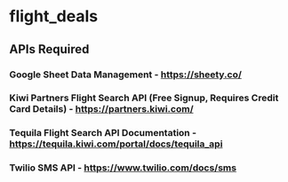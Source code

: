 # flight_deals
## APIs Required

### Google Sheet Data Management - https://sheety.co/
### Kiwi Partners Flight Search API (Free Signup, Requires Credit Card Details) - https://partners.kiwi.com/
### Tequila Flight Search API Documentation - https://tequila.kiwi.com/portal/docs/tequila_api
### Twilio SMS API - https://www.twilio.com/docs/sms